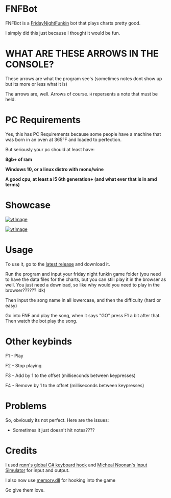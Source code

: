 # FNFBot
FNFBot is a [FridayNightFunkin](https://ninja-muffin24.itch.io/funkin) bot that plays charts pretty good.

I simply did this just because I thought it would be fun.

# WHAT ARE THESE ARROWS IN THE CONSOLE?

These arrows are what the program see's (sometimes notes dont show up but its more or less what it is)

The arrows are, well. Arrows of course.
`H` repersents a note that must be held.

# PC Requirements
Yes, this has PC Requirements because some people have a machine that was born in an oven at 365°F and loaded to perfection.

But seriously your pc should at least have:

**8gb+ of ram**

**Windows 10, or a linux distro with mono/wine**

**A good cpu, at least a i5 6th generation+ (and what ever that is in amd terms)**

# Showcase
[![ytImage](https://img.youtube.com/vi/j5tuXc9yUCY/0.jpg)](https://www.youtube.com/watch?v=j5tuXc9yUCY)

[![ytImage](https://img.youtube.com/vi/maS_rtQoqCk/0.jpg)](https://www.youtube.com/watch?v=maS_rtQoqCk)

# Usage
To use it, go to the [latest release](https://github.com/KadeDev/FNFBot/releases/latest) and download it.

Run the program and input your friday night funkin game folder (you need to have the data files for the charts, but you can still play it in the browser as well. You just need a download, so like why would you need to play in the browser?????? idk)

Then input the song name in all lowercase, and then the difficulty (hard or easy)

Go into FNF and play the song, when it says "GO" press F1 a bit after that.
Then watch the bot play the song.

# Other keybinds
F1 - Play

F2 - Stop playing

F3 - Add by 1 to the offset (milliseconds between keypresses)

F4 - Remove by 1 to the offset (milliseconds between keypresses)

# Problems
So, obviously its not perfect.
Here are the issues:

- Sometimes it just doesn't hit notes????

# Credits
I used [rqnn's global C# keyboard hook](https://stackoverflow.com/a/46014022) and [Micheal Noonan's Input Simulator](https://github.com/michaelnoonan/inputsimulator) for input and output.

I also now use [memory.dll](https://github.com/erfg12/memory.dll) for hooking into the game

Go give them love.
